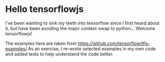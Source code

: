 # Hello tensorflowjs
I've been wanting to sink my teeth into tensorflow since I first heard about it, but have been avoiding the major context-swap to python... Welcome tensorflowjs!

The examples here are taken from https://github.com/tensorflow/tfjs-examples/ 
As an exercise, I re-wrote selected  examples in my own code and added tests to help understand the code better.
